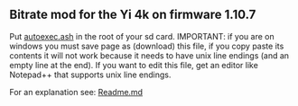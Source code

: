 ## Bitrate mod for the Yi 4k on firmware 1.10.7

Put [autoexec.ash](https://github.com/irungentoo/Xiaomi_Yi_4k_Camera/raw/master/bitrate/4k/1.10.7/autoexec.ash) in the root of your sd card. IMPORTANT: if you are on windows you must save page as (download) this file, if you copy paste its contents it will not work because it needs to have unix line endings (and an empty line at the end). If you want to edit this file, get an editor like Notepad++ that supports unix line endings.

For an explanation see: [Readme.md](../../Readme.md)
